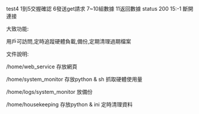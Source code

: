 test4
1到5交握確認
6發送get請求
7~10組數據
11返回數據 status 200
15:-1 斷開連接


大致功能:

用戶可訪問,定時追蹤硬體負載,備份,定期清理過期檔案


文件說明:

/home/web_service 存放網頁

/home/system_monitor 存放python & sh 抓取硬體使用量

/home/logs/system_monitor 放備份 

/home/housekeeping 存放python & ini 定時清理資料
